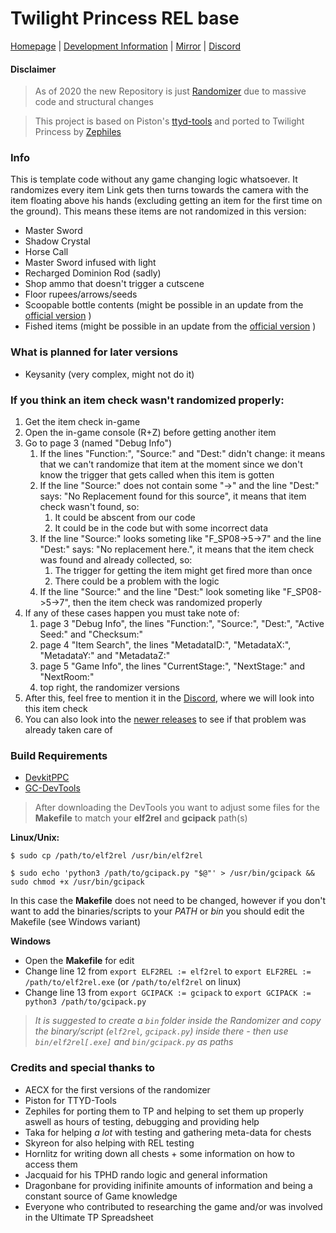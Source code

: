 # Twilight Princess REL base
[Homepage](https://rando.tpspeed.run) | [Development Information](https://dev.tpspeed.run) | [Mirror](https://git.aecx.cc) | [Discord](https://discord.tpspeed.run)

#### Disclaimer
> As of 2020 the new Repository is just [Randomizer](https://github.com/zsrtp/Randomizer) due to massive code and structural changes

> This project is based on Piston's [ttyd-tools](https://github.com/PistonMiner/ttyd-tools) and ported to Twilight Princess by [Zephiles](https://github.com//Zephiles)
> 
### Info
This is template code without any game changing logic whatsoever.
It randomizes every item Link gets then turns towards the camera with the item floating above his hands (excluding getting an item for the first time on the ground).
This means these items are not randomized in this version:
* Master Sword
* Shadow Crystal
* Horse Call
* Master Sword infused with light
* Recharged Dominion Rod (sadly)
* Shop ammo that doesn't trigger a cutscene
* Floor rupees/arrows/seeds
* Scoopable bottle contents (might be possible in an update from the [official version](https://github.com/zsrtp/Randomizer) )
* Fished items (might be possible in an update from the [official version](https://github.com/zsrtp/Randomizer) )

### What is planned for later versions
* Keysanity (very complex, might not do it)

### If you think an item check wasn't randomized properly:
1. Get the item check in-game
2. Open the in-game console (R+Z) before getting another item
3. Go to page 3 (named "Debug Info")
	1. If the lines "Function:", "Source:" and "Dest:" didn't change: it means that we can't randomize that item at the moment since we don't know the trigger that gets called when this item is gotten
	2. If the line "Source:" does not contain some "->" and the line "Dest:" says: "No Replacement found for this source", it means that item check wasn't found, so:
		1. It could be abscent from our code
		2. It could be in the code but with some incorrect data
	3. If the line "Source:" looks someting like "F_SP08->5->7" and the line "Dest:" says: "No replacement here.", it means that the item check was found and already collected, so:
		1. The trigger for getting the item might get fired more than once
		2. There could be a problem with the logic
	4. If the line "Source:" and the line "Dest:" look someting like "F_SP08->5->7", then the item check was randomized properly
4. If any of these cases happen you must take note of:
	1. page 3 "Debug Info", the lines "Function:", "Source:", "Dest:", "Active Seed:" and "Checksum:"
	2. page 4 "Item Search", the lines "MetadataID:", "MetadataX:", "MetadataY:" and "MetadataZ:"
	3. page 5 "Game Info", the lines "CurrentStage:", "NextStage:" and "NextRoom:"
	4. top right, the randomizer versions
5. After this, feel free to mention it in the [Discord](https://discord.tpspeed.run), where we will look into this item check
6. You can also look into the [newer releases](https://github.com/zsrtp/GC-Randomizer/releases) to see if that problem was already taken care of

### Build Requirements
* [DevkitPPC](https://devkitpro.org/)
* [GC-DevTools](https://github.com/zsrtp/GC-DevTools)

> After downloading the DevTools you want to adjust some files for the  **Makefile** to match your **elf2rel** and **gcipack** path(s)

**Linux/Unix:**

`$ sudo cp /path/to/elf2rel /usr/bin/elf2rel`

`$ sudo echo 'python3 /path/to/gcipack.py "$@"' > /usr/bin/gcipack && sudo chmod +x /usr/bin/gcipack`

In this case the **Makefile** does not need to be changed, however if you don't want to add the binaries/scripts to your *PATH* or *bin*  you should edit the Makefile (see Windows variant)

**Windows**
* Open the **Makefile** for edit
* Change line 12 from `export ELF2REL := elf2rel` to `export ELF2REL := /path/to/elf2rel.exe` (or `/path/to/elf2rel` on linux)
* Change line 13 from `export GCIPACK := gcipack` to `export GCIPACK := python3 /path/to/gcipack.py`

> *It is suggested to create a `bin` folder inside the Randomizer and copy the binary/script (`elf2rel`, `gcipack.py`) inside there - then use `bin/elf2rel[.exe]` and `bin/gcipack.py` as paths*

### Credits and special thanks to
* AECX for the first versions of the randomizer
* Piston for TTYD-Tools
* Zephiles for porting them to TP and helping to set them up properly aswell as hours of testing, debugging and providing help
* Taka for helping *a lot* with testing and gathering meta-data for chests
* Skyreon for also helping with REL testing
* Hornlitz for writing down all chests + some information on how to access them
* Jacquaid for his TPHD rando logic and general information
* Dragonbane for providing inifinite amounts of information and being a constant source of Game knowledge
* Everyone who contributed to researching the game and/or was involved in the Ultimate TP Spreadsheet
